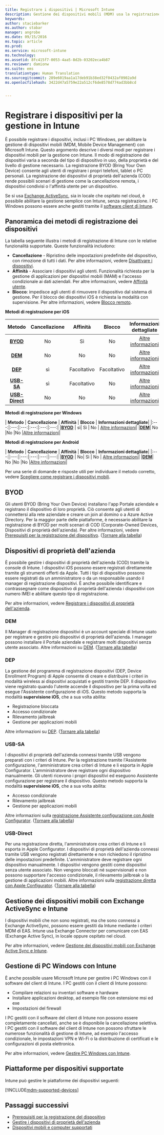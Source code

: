 ```yaml
---
title: Registrare i dispositivi | Microsoft Intune
description: Gestione dei dispositivi mobili (MDM) usa la registrazione per gestire i dispositivi e consentire l&quot;accesso alle risorse.
keywords: 
author: staciebarker
ms.author: stabar
manager: angrobe
ms.date: 09/15/2016
ms.topic: article
ms.prod: 
ms.service: microsoft-intune
ms.technology: 
ms.assetid: 8fc415f7-0053-4aa5-8d2b-03202eca4b87
ms.reviewer: damionw
ms.suite: ems
translationtype: Human Translation
ms.sourcegitcommit: 289e6019aa1a17deb91b38ed32f0432af0902a9d
ms.openlocfilehash: 3422d47a5759e22a512cf6de8578d774ad3bb8cd


---
```


# <a name="enroll-devices-for-management-in-intune"></a>Registrare i dispositivi per la gestione in Intune
È possibile registrare i dispositivi, inclusi i PC Windows, per abilitare la gestione di dispositivi mobili (MDM, Mobile Device Management) con Microsoft Intune. Questo argomento descrive i diversi modi per registrare i dispositivi mobili per la gestione con Intune. Il modo di registrazione dei dispositivi varia a seconda del tipo di dispositivo in uso, della proprietà e del livello di gestione necessario. La registrazione BYOD (Bring Your Own Device) consente agli utenti di registrare i propri telefoni, tablet o PC personali. La registrazione dei dispositivi di proprietà dell'azienda (COD) rende possibili scenari di gestione come la cancellazione remota, i dispositivi condivisi o l'affinità utente per un dispositivo.

Se si usa [Exchange ActiveSync](#mobile-device-management-with-exchange-activesync-and-intune), sia in locale che ospitato nel cloud, è possibile abilitare la gestione semplice con Intune, senza registrazione. I PC Windows possono essere anche gestiti tramite il [software client di Intune](#manage-windows-pcs-with-intune).

## <a name="overview-of-device-enrollment-methods"></a>Panoramica dei metodi di registrazione dei dispositivi

La tabella seguente illustra i metodi di registrazione di Intune con le relative funzionalità supportate. Queste funzionalità includono:
- **Cancellazione** - Ripristino delle impostazioni predefinite del dispositivo, con rimozione di tutti i dati. Per altre informazioni, vedere [Disattivare i dispositivi](retire-devices-from-microsoft-intune-management.md).
- **Affinità** - Associare i dispositivi agli utenti. Funzionalità richiesta per la gestione di applicazioni per dispositivi mobili (MAM) e l'accesso condizionale ai dati aziendali. Per altre informazioni, vedere [Affinità utente](enroll-corporate-owned-ios-devices-in-microsoft-intune.md#using-company-portal-on-dep-or-apple-configurator-enrolled-devices).
- **Blocco**: impedisce agli utenti di rimuovere il dispositivo dal sistema di gestione. Per il blocco dei dispositivi iOS è richiesta la modalità con supervisione. Per altre informazioni, vedere [Blocco remoto](retire-devices-from-microsoft-intune-management.md#block-access-a-device).

**Metodi di registrazione per iOS**

| **Metodo** |  **Cancellazione** |  **Affinità**    |   **Blocco** | **Informazioni dettagliate** |
|:---:|:---:|:---:|:---:|:---:|
|**[BYOD](#byod)** | No|    Sì |   No | [Altre informazioni](prerequisites-for-enrollment.md#set-up-device-management)|
|**[DEM](#dem)**|   No |No |No  | [Altre informazioni](enroll-corporate-owned-devices-with-the-device-enrollment-manager-in-microsoft-intune.md)|
|**[DEP](#dep)**|   sì |   Facoltativo |  Facoltativo|[Altre informazioni](ios-device-enrollment-program-in-microsoft-intune.md)|
|**[USB-SA](#usb-sa)**| sì |   Facoltativo |  No| [Altre informazioni](ios-setup-assistant-enrollment-in-microsoft-intune.md)|
|**[USB-Direct](#usb-direct)**| No |    No  | No|[Altre informazioni](ios-direct-enrollment-in-microsoft-intune.md)|

**Metodi di registrazione per Windows**

| **Metodo** |  **Cancellazione** |  **Affinità**    |   **Blocco** | **Informazioni dettagliate**|
|:---:|:---:|:---:|:---:|:---:|:---:|
|**[BYOD](#byod)** | sì|   Sì |   No | [Altre informazioni](prerequisites-for-enrollment.md#set-up-device-management)|
|**[DEM](#dem)**|   No |No |No  |[Altre informazioni](enroll-corporate-owned-devices-with-the-device-enrollment-manager-in-microsoft-intune.md)|

**Metodi di registrazione per Android**

| **Metodo** |  **Cancellazione** |  **Affinità**    |   **Blocco** | **Informazioni dettagliate**|
|:---:|:---:|:---:|:---:|:---:|:---:|
|**[BYOD](#byod)** | No|    Sì |   No | [Altre informazioni](prerequisites-for-enrollment.md#set-up-device-management)|
|**[DEM](#dem)**|   No |No |No  |[Altre informazioni](enroll-corporate-owned-devices-with-the-device-enrollment-manager-in-microsoft-intune.md)|

Per una serie di domande e risposte utili per individuare il metodo corretto, vedere [Scegliere come registrare i dispositivi mobili](/intune/get-started/choose-how-to-enroll-devices1).

## <a name="byod"></a>BYOD
Gli utenti BYOD (Bring Your Own Device) installano l'app Portale aziendale e registrano il dispositivo di loro proprietà. Ciò consente agli utenti di connettersi alla rete aziendale e creare un join al domino o a Azure Active Directory. Per la maggior parte delle piattaforme, è necessario abilitare la registrazione di BYOD per molti scenari di COD (Corporate-Owned Devices, Dispositivi di proprietà dell'azienda). Per altre informazioni, vedere [Prerequisiti per la registrazione del dispositivo](prerequisites-for-enrollment.md). ([Tornare alla tabella](#overview-of-device-enrollment-methods))

## <a name="corporateowned-devices"></a>Dispositivi di proprietà dell'azienda
È possibile gestire i dispositivi di proprietà dell'azienda (COD) tramite la console di Intune. I dispositivi iOS possono essere registrati direttamente tramite gli strumenti offerti da Apple. Tutti i tipi di dispositivo possono essere registrati da un amministratore o da un responsabile usando il manager di registrazione dispositivi. È anche possibile identificare e contrassegnare come dispositivo di proprietà dell'azienda i dispositivi con numero IMEI e abilitare questo tipo di registrazione.

Per altre informazioni, vedere [Registrare i dispositivi di proprietà dell'azienda](manage-corporate-owned-devices.md).

### <a name="dem"></a>DEM
Il Manager di registrazione dispositivi è un account speciale di Intune usato per registrare e gestire più dispositivi di proprietà dell'azienda. I manager possono installare il Portale aziendale e registrare molti dispositivi senza utente associato. Altre informazioni su [DEM](enroll-corporate-owned-devices-with-the-device-enrollment-manager-in-microsoft-intune.md). ([Tornare alla tabella](#overview-of-device-enrollment-methods))

### <a name="dep"></a>DEP
La gestione del programma di registrazione dispositivi (DEP, Device Enrollment Program) di Apple consente di creare e distribuire i criteri in modalità wireless ai dispositivi acquistati e gestiti tramite DEP. Il dispositivo viene registrato quando l'utente accende il dispositivo per la prima volta ed esegue l'Assistente configurazione di iOS. Questo metodo supporta la modalità **supervisione iOS**, che a sua volta abilita:
  - Registrazione bloccata
  - Accesso condizionale
  - Rilevamento jailbreak
  - Gestione per applicazioni mobili

Altre informazioni su [DEP](ios-device-enrollment-program-in-microsoft-intune.md). ([Tornare alla tabella](#overview-of-device-enrollment-methods))

### <a name="usbsa"></a>USB-SA
I dispositivi di proprietà dell'azienda connessi tramite USB vengono preparati con i criteri di Intune. Per la registrazione tramite l'Assistente configurazione, l'amministratore crea criteri di Intune e li esporta in Apple Configurator. L'amministratore deve registrare ogni dispositivo manualmente. Gli utenti ricevono i propri dispositivi ed eseguono Assistente configurazione per registrare il dispositivo. Questo metodo supporta la modalità **supervisione iOS**, che a sua volta abilita:
  - Accesso condizionale
  - Rilevamento jailbreak
  - Gestione per applicazioni mobili

Altre informazioni sulla [registrazione Assistente configurazione con Apple Configurator](ios-setup-assistant-enrollment-in-microsoft-intune.md). ([Tornare alla tabella](#overview-of-device-enrollment-methods))

### <a name="usbdirect"></a>USB-Direct
Per una registrazione diretta, l'amministratore crea criteri di Intune e li esporta in Apple Configurator. I dispositivi di proprietà dell'azienda connessi tramite USB vengono registrati direttamente e non richiedono il ripristino delle impostazioni predefinite. L'amministratore deve registrare ogni dispositivo manualmente. I dispositivi vengono gestiti come dispositivi senza utente associato. Non vengono bloccati né supervisionati e non possono supportare l'accesso condizionale, il rilevamento jailbreak o la gestione di applicazioni mobili. Altre informazioni sulla [registrazione diretta con Apple Configurator](ios-direct-enrollment-in-microsoft-intune.md). ([Tornare alla tabella](#overview-of-device-enrollment-methods))

## <a name="mobile-device-management-with-exchange-activesync-and-intune"></a>Gestione dei dispositivi mobili con Exchange ActiveSync e Intune
I dispositivi mobili che non sono registrati, ma che sono connessi a Exchange ActiveSync, possono essere gestiti da Intune mediante i criteri MDM di EAS. Intune usa Exchange Connector per comunicare con EAS (Exchange Active Sync), in locale oppure ospitato nel cloud.

Per altre informazioni, vedere [Gestione dei dispositivi mobili con Exchange Active Sync e Intune](mobile-device-management-with-exchange-activesync-and-microsoft-intune.md).


## <a name="windows-pc-management-with-intune"></a>Gestione di PC Windows con Intune  
È anche possibile usare Microsoft Intune per gestire i PC Windows con il software del client di Intune. I PC gestiti con il client di Intune possono:

 - Compilare relazioni su inventari software e hardware
 - Installare applicazioni desktop, ad esempio file con estensione msi ed exe
 - Impostazioni del firewall

I PC gestiti con il software del client di Intune non possono essere completamente cancellati, anche se è disponibile la cancellazione selettiva. I PC gestiti con il software del client di Intune non possono sfruttare le numerose funzionalità di gestione di Intune, ad esempio l'accesso condizionale, le impostazioni VPN e Wi-Fi o la distribuzione di certificati e le configurazioni di posta elettronica.

Per altre informazioni, vedere [Gestire PC Windows con Intune](manage-windows-pcs-with-microsoft-intune.md).

## <a name="supported-device-platforms"></a>Piattaforme per dispositivi supportate

Intune può gestire le piattaforme dei dispositivi seguenti:

[!INCLUDE[mdm-supported-devices](../includes/mdm-supported-devices.md)]

## <a name="next-steps"></a>Passaggi successivi
- [Prerequisiti per la registrazione del dispositivo](prerequisites-for-enrollment.md)
- [Gestire i dispositivi di proprietà dell'azienda](manage-corporate-owned-devices.md)
- [Dispositivi mobili e computer supportati](../get-started/supported-mobile-devices-and-computers.md)



<!--HONumber=Nov16_HO1-->


